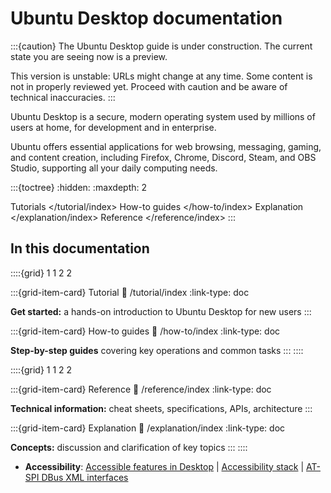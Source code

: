 # Ubuntu Desktop documentation

:::{caution}
The Ubuntu Desktop guide is under construction. The current state you are seeing now is a preview.

This version is unstable: URLs might change at any time. Some content is not in properly reviewed yet. Proceed with caution and be aware of technical inaccuracies.
:::

Ubuntu Desktop is a secure, modern operating system used by millions of users at home, for development and in enterprise.

Ubuntu offers essential applications for web browsing, messaging, gaming, and content creation, including Firefox, Chrome, Discord, Steam, and OBS Studio, supporting all your daily computing needs.

:::{toctree}
:hidden:
:maxdepth: 2

Tutorials </tutorial/index>
How-to guides </how-to/index>
Explanation </explanation/index>
Reference </reference/index>
:::

## In this documentation

::::{grid} 1 1 2 2

:::{grid-item-card} Tutorial
:link: /tutorial/index
:link-type: doc

**Get started:** a hands-on introduction to Ubuntu Desktop for new users
:::

:::{grid-item-card} How-to guides
:link: /how-to/index
:link-type: doc

**Step-by-step guides** covering key operations and common tasks
:::
::::

::::{grid} 1 1 2 2

:::{grid-item-card} Reference
:link: /reference/index
:link-type: doc

**Technical information:** cheat sheets, specifications, APIs, architecture
:::

:::{grid-item-card} Explanation
:link: /explanation/index
:link-type: doc

**Concepts:** discussion and clarification of key topics
:::
::::


* **Accessibility**: [Accessible features in Desktop](how-to/accessibility/index.md) | [Accessibility stack](explanation/accessibility-stack.md) | [AT-SPI DBus XML interfaces](reference/accessibility/index.md)


